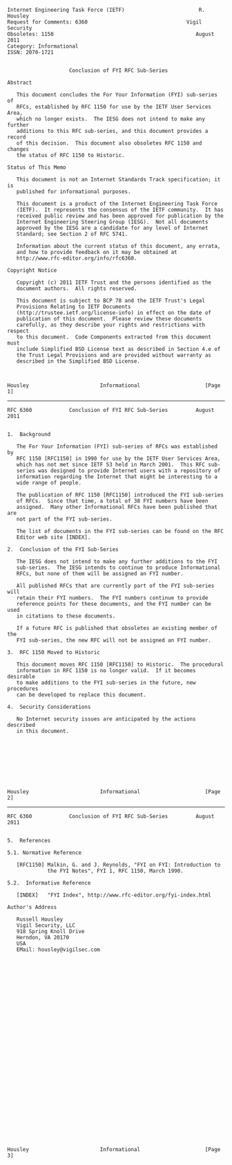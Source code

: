     Internet Engineering Task Force (IETF)                        R. Housley
    Request for Comments: 6360                                Vigil Security
    Obsoletes: 1150                                              August 2011
    Category: Informational
    ISSN: 2070-1721


                        Conclusion of FYI RFC Sub-Series

    Abstract

       This document concludes the For Your Information (FYI) sub-series of
       RFCs, established by RFC 1150 for use by the IETF User Services Area,
       which no longer exists.  The IESG does not intend to make any further
       additions to this RFC sub-series, and this document provides a record
       of this decision.  This document also obsoletes RFC 1150 and changes
       the status of RFC 1150 to Historic.

    Status of This Memo

       This document is not an Internet Standards Track specification; it is
       published for informational purposes.

       This document is a product of the Internet Engineering Task Force
       (IETF).  It represents the consensus of the IETF community.  It has
       received public review and has been approved for publication by the
       Internet Engineering Steering Group (IESG).  Not all documents
       approved by the IESG are a candidate for any level of Internet
       Standard; see Section 2 of RFC 5741.

       Information about the current status of this document, any errata,
       and how to provide feedback on it may be obtained at
       http://www.rfc-editor.org/info/rfc6360.

    Copyright Notice

       Copyright (c) 2011 IETF Trust and the persons identified as the
       document authors.  All rights reserved.

       This document is subject to BCP 78 and the IETF Trust's Legal
       Provisions Relating to IETF Documents
       (http://trustee.ietf.org/license-info) in effect on the date of
       publication of this document.  Please review these documents
       carefully, as they describe your rights and restrictions with respect
       to this document.  Code Components extracted from this document must
       include Simplified BSD License text as described in Section 4.e of
       the Trust Legal Provisions and are provided without warranty as
       described in the Simplified BSD License.



    Housley                       Informational                     [Page 1]

------------------------------------------------------------------------

``` newpage
RFC 6360            Conclusion of FYI RFC Sub-Series         August 2011


1.  Background

   The For Your Information (FYI) sub-series of RFCs was established by
   RFC 1150 [RFC1150] in 1990 for use by the IETF User Services Area,
   which has not met since IETF 53 held in March 2001.  This RFC sub-
   series was designed to provide Internet users with a repository of
   information regarding the Internet that might be interesting to a
   wide range of people.

   The publication of RFC 1150 [RFC1150] introduced the FYI sub-series
   of RFCs.  Since that time, a total of 38 FYI numbers have been
   assigned.  Many other Informational RFCs have been published that are
   not part of the FYI sub-series.

   The list of documents in the FYI sub-series can be found on the RFC
   Editor web site [INDEX].

2.  Conclusion of the FYI Sub-Series

   The IESG does not intend to make any further additions to the FYI
   sub-series.  The IESG intends to continue to produce Informational
   RFCs, but none of them will be assigned an FYI number.

   All published RFCs that are currently part of the FYI sub-series will
   retain their FYI numbers.  The FYI numbers continue to provide
   reference points for these documents, and the FYI number can be used
   in citations to these documents.

   If a future RFC is published that obsoletes an existing member of the
   FYI sub-series, the new RFC will not be assigned an FYI number.

3.  RFC 1150 Moved to Historic

   This document moves RFC 1150 [RFC1150] to Historic.  The procedural
   information in RFC 1150 is no longer valid.  If it becomes desirable
   to make additions to the FYI sub-series in the future, new procedures
   can be developed to replace this document.

4.  Security Considerations

   No Internet security issues are anticipated by the actions described
   in this document.









Housley                       Informational                     [Page 2]
```

------------------------------------------------------------------------

``` newpage
RFC 6360            Conclusion of FYI RFC Sub-Series         August 2011


5.  References

5.1. Normative Reference

   [RFC1150] Malkin, G. and J. Reynolds, "FYI on FYI: Introduction to
             the FYI Notes", FYI 1, RFC 1150, March 1990.

5.2.  Informative Reference

   [INDEX]   "FYI Index", http://www.rfc-editor.org/fyi-index.html

Author's Address

   Russell Housley
   Vigil Security, LLC
   918 Spring Knoll Drive
   Herndon, VA 20170
   USA
   EMail: housley@vigilsec.com
































Housley                       Informational                     [Page 3]
```
